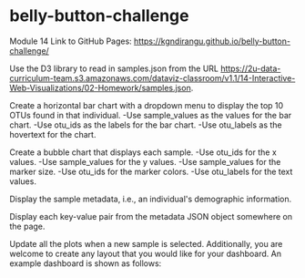 # belly-button-challenge
Module 14
Link to GitHub Pages: https://kgndirangu.github.io/belly-button-challenge/  


Use the D3 library to read in samples.json from the URL https://2u-data-curriculum-team.s3.amazonaws.com/dataviz-classroom/v1.1/14-Interactive-Web-Visualizations/02-Homework/samples.json.

Create a horizontal bar chart with a dropdown menu to display the top 10 OTUs found in that individual.
    -Use sample_values as the values for the bar chart.
    -Use otu_ids as the labels for the bar chart.
    -Use otu_labels as the hovertext for the chart.

Create a bubble chart that displays each sample.
    -Use otu_ids for the x values.
    -Use sample_values for the y values.
    -Use sample_values for the marker size.
    -Use otu_ids for the marker colors.
    -Use otu_labels for the text values.

Display the sample metadata, i.e., an individual's demographic information.

Display each key-value pair from the metadata JSON object somewhere on the page.

Update all the plots when a new sample is selected. Additionally, you are welcome to create any layout that you would like for your dashboard. An example dashboard is shown as follows:





